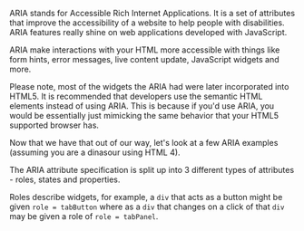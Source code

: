ARIA stands for Accessible Rich Internet Applications. It is a set of attributes that improve the accessibility of a website to help people with disabilities. ARIA features really shine on web applications developed with JavaScript.

ARIA make interactions with your HTML more accessible with things like form hints, error messages, live content update, JavaScript widgets and more.

Please note, most of the widgets the ARIA had were later incorporated into HTML5. It is recommended that developers use the semantic HTML elements instead of using ARIA. This is because if you'd use ARIA, you would be essentially just mimicking the same behavior that your HTML5 supported browser has.

Now that we have that out of our way, let's look at a few ARIA examples (assuming you are a dinasour using HTML 4).

The ARIA attribute specification is split up into 3 different types of attributes - roles, states and properties.

Roles describe widgets, for example, a `div` that acts as a button might be given `role = tabButton` where as a `div` that changes on a click of that `div` may be given a role of `role = tabPanel`.

